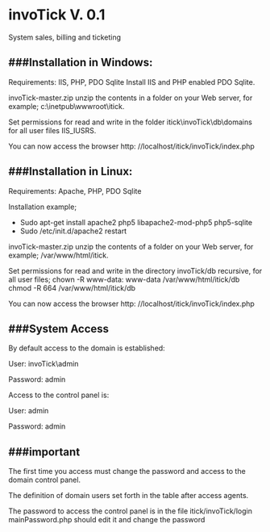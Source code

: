 # invoTick V. 0.1
System sales, billing and ticketing

###Installation in Windows:
------------------------
Requirements: IIS, PHP, PDO Sqlite
Install IIS and PHP enabled PDO Sqlite.

invoTick-master.zip unzip the contents in a folder on your Web server, for example; c:\inetpub\wwwroot\itick.

Set permissions for read and write in the folder itick\invoTick\db\domains for all user files IIS_IUSRS.

You can now access the browser http: //localhost/itick/invoTick/index.php

###Installation in Linux:
----------------------
Requirements: Apache, PHP, PDO Sqlite

Installation example;
- Sudo apt-get install apache2 php5 libapache2-mod-php5 php5-sqlite
- Sudo /etc/init.d/apache2 restart

invoTick-master.zip unzip the contents of a folder on your Web server, for example; /var/www/html/itick.

Set permissions for read and write in the directory invoTick/db recursive, for all user files;
chown -R www-data: www-data /var/www/html/itick/db
chmod -R 664 /var/www/html/itick/db

You can now access the browser http: //localhost/itick/invoTick/index.php


###System Access
-------------
By default access to the domain is established:

User: invoTick\admin

Password: admin

Access to the control panel is:

User: admin

Password: admin

###important
---------
The first time you access must change the password and access to the domain control panel.

The definition of domain users set forth in the table after access agents.

The password to access the control panel is in the file itick/invoTick/login mainPassword.php
should edit it and change the password
